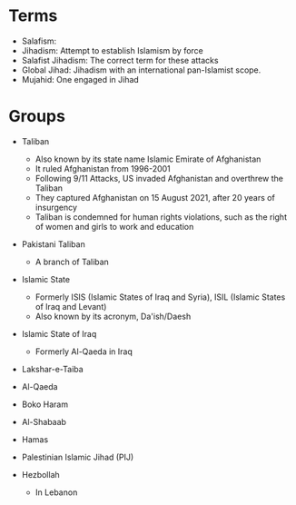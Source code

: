 # Terms
- Salafism: 
- Jihadism: Attempt to establish Islamism by force
- Salafist Jihadism: The correct term for these attacks
- Global Jihad: Jihadism with an international pan-Islamist scope.
- Mujahid: One engaged in Jihad
# Groups
- Taliban
	- Also known by its state name Islamic Emirate of Afghanistan
	- It ruled Afghanistan from 1996-2001
	- Following 9/11 Attacks, US invaded Afghanistan and overthrew the Taliban
	- They captured Afghanistan on 15 August 2021, after 20 years of insurgency
	- Taliban is condemned for human rights violations, such as the right of women and girls to work and education
- Pakistani Taliban
	- A branch of Taliban
- Islamic State
	- Formerly ISIS (Islamic States of Iraq and Syria), ISIL (Islamic States of Iraq and Levant)
	- Also known by its acronym, Da'ish/Daesh
- Islamic State of Iraq
	- Formerly Al-Qaeda in Iraq
- Lakshar-e-Taiba
- Al-Qaeda
- Boko Haram
- Al-Shabaab


- Hamas
- Palestinian Islamic Jihad (PIJ)
- Hezbollah
	- In Lebanon